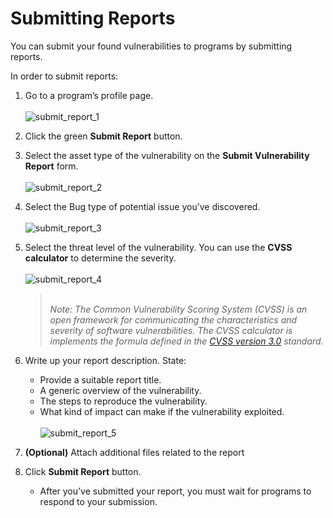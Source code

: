 # Submitting Reports

You can submit your found vulnerabilities to programs by submitting reports.

In order to submit reports:

1. Go to a program’s profile page.\
   \
   ![submit\_report\_1](https://www.scorelab.org/bugzero-supports/assets/images/security\_page.PNG)
2. Click the green **Submit Report** button.
3. Select the asset type of the vulnerability on the **Submit Vulnerability Report** form.\
   \
   ![submit\_report\_2](https://www.scorelab.org/bugzero-supports/assets/images/submit\_asset.jpg)
4. Select the Bug type of potential issue you’ve discovered.\
   \
   ![submit\_report\_3](https://www.scorelab.org/bugzero-supports/assets/images/submit\_bug\_type.jpg)
5.  Select the threat level of the vulnerability. You can use the **CVSS calculator** to determine the severity.\
    \
    ![submit\_report\_4](https://www.scorelab.org/bugzero-supports/assets/images/submit\_threat\_level.PNG)

    > \
    > _Note: The Common Vulnerability Scoring System (CVSS) is an open framework for communicating the characteristics and severity of software vulnerabilities. The CVSS calculator is implements the formula defined in the_ [_CVSS version 3.0_](https://www.first.org/cvss/v3.0/specification-document) _standard._
6. Write up your report description. State:
   * Provide a suitable report title.
   * A generic overview of the vulnerability.
   * The steps to reproduce the vulnerability.
   * What kind of impact can make if the vulnerability exploited.\
     \
     ![submit\_report\_5](https://www.scorelab.org/bugzero-supports/assets/images/submit\_description.PNG)
7. **(Optional)** Attach additional files related to the report
8. Click **Submit Report** button.
   * After you’ve submitted your report, you must wait for programs to respond to your submission.
